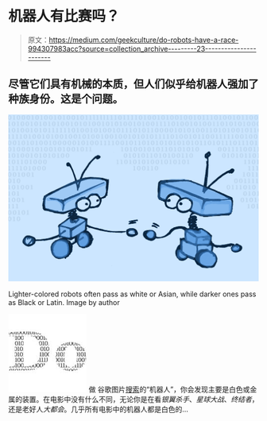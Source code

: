 # 机器人有比赛吗？

> 原文：<https://medium.com/geekculture/do-robots-have-a-race-994307983acc?source=collection_archive---------23----------------------->

## 尽管它们具有机械的本质，但人们似乎给机器人强加了种族身份。这是个问题。

![](img/a902b7f6d1d9f7c676bc98e64859f89d.png)

Lighter-colored robots often pass as white or Asian, while darker ones pass as Black or Latin. Image by author

![Do](img/4a3ea7231074bb55cf694ed39dfa2d5f.png) 做 谷歌图片[搜索](https://www.google.co.uk/search?hl=en&authuser=0&tbm=isch&source=hp&biw=1440&bih=716&ei=lCY4XZaAMrGOlwS_oqnoCQ&q=robot&oq=robot&gs_l=img.3..35i39l2j0l8.50.532..855...0.0..1.177.909.1j6......0....1..gws-wiz-img.....0.jXFv2GYqR3Y&ved=0ahUKEwiWmtHVoM3jAhUxx4UKHT9RCp0Q4dUDCAU&uact=5)的“机器人”，你会发现主要是白色或金属的装置。在电影中没有什么不同，无论你是在看*银翼杀手*、*星球大战*、*终结者*，还是老好人*大都会*。几乎所有电影中的机器人都是白色的…